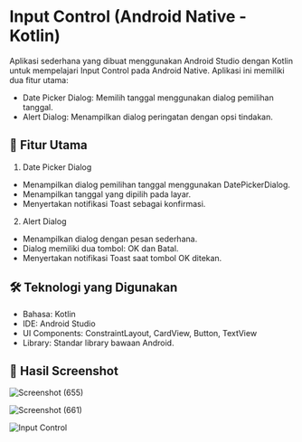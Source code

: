 # Input Control (Android Native - Kotlin)
Aplikasi sederhana yang dibuat menggunakan Android Studio dengan Kotlin untuk mempelajari Input Control pada Android Native. Aplikasi ini memiliki dua fitur utama:
- Date Picker Dialog: Memilih tanggal menggunakan dialog pemilihan tanggal.
- Alert Dialog: Menampilkan dialog peringatan dengan opsi tindakan.

## 🚀 Fitur Utama
1. Date Picker Dialog
- Menampilkan dialog pemilihan tanggal menggunakan DatePickerDialog.
- Menampilkan tanggal yang dipilih pada layar.
- Menyertakan notifikasi Toast sebagai konfirmasi.
2. Alert Dialog
- Menampilkan dialog dengan pesan sederhana.
- Dialog memiliki dua tombol: OK dan Batal.
- Menyertakan notifikasi Toast saat tombol OK ditekan.

## 🛠️ Teknologi yang Digunakan
- Bahasa: Kotlin
- IDE: Android Studio
- UI Components: ConstraintLayout, CardView, Button, TextView
- Library: Standar library bawaan Android.

## 📜 Hasil Screenshot
  ![Screenshot (655)](https://github.com/user-attachments/assets/acc867ff-62d4-4a9d-a701-d45681612987)

  ![Screenshot (661)](https://github.com/user-attachments/assets/fd61e03b-f960-44de-82e9-b9af96cf1240)

  ![Input Control](https://github.com/user-attachments/assets/c4558740-3170-4fc0-bddd-ff4647b6e678)
  

